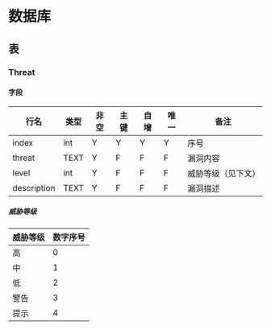 # 数据库

## 表

### Threat

#### 字段

| 行名        | 类型 | 非空 | 主键 | 自增 | 唯一 | 备注               |
| ----------- | ---- | ---- | ---- | ---- | ---- | ------------------ |
| index       | int  | Y    | Y    | Y    | Y    | 序号               |
| threat      | TEXT | Y    | F    | F    | F    | 漏洞内容           |
| level       | int  | Y    | F    | F    | F    | 威胁等级（见下文） |
| description | TEXT | Y    | F    | F    | F    | 漏洞描述           |

##### 威胁等级

| 威胁等级 | 数字序号 |
| -------- | -------- |
| 高       | 0        |
| 中       | 1        |
| 低       | 2        |
| 警告     | 3        |
| 提示     | 4        |
